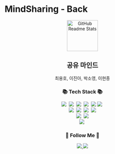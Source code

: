 # MindSharing - Back
<!-- header 영역 -->
<p align="center">
    <img width="100px" src="https://res.cloudinary.com/anuraghazra/image/upload/v1594908242/logo_ccswme.svg" align="center" alt="GitHub Readme Stats" />
</p>
<h2 align="center">공유 마인드</h2>
<p align="center">최용호, 이진아, 박소영, 이현종</p>

<h3 align="center">📚 Tech Stack 📚</h3>
<p align="center">
    <img src="https://img.shields.io/badge/HTML5-E34F26?style=flat-square&logo=HTML5&logoColor=white"/></a>&nbsp 
    <img src="https://img.shields.io/badge/CSS3-1572B6?style=flat-square&logo=CSS3&logoColor=white"/></a>&nbsp
    <img src="https://img.shields.io/badge/JavaScript-F7DF1E?style=flat-square&logo=JavaScript&logoColor=white"/></a>&nbsp
    <img src="https://img.shields.io/badge/React-61DAFB?style=flat-square&logo=React&logoColor=white"/></a>&nbsp
    <img src="https://img.shields.io/badge/Java-007396?style=flat-square&logo=JAVA&logoColor=white"/></a>
    <img src="https://img.shields.io/badge/macOS-000000?style=flat-square&logo=macOS&logoColor=white"/></a>&nbsp </br>
    <img src="https://img.shields.io/badge/Spring Boot-6DB33F?style=flat-square&logo=Spring Boot&logoColor=white"/></a>&nbsp 
    <img src="https://img.shields.io/badge/IntelliJ IDEA-000000?style=flat-square&logo=IntelliJ IDEA&logoColor=white"/></a>&nbsp 
    <img src="https://img.shields.io/badge/MySQL-4479A1?style=flat-square&logo=MySQL&logoColor=white"/></a>&nbsp
    <img src="https://img.shields.io/badge/Windows-0078D6?style=flat-square&logo=Windows&logoColor=white"/></a><br>
    <img src="https://img.shields.io/badge/node.js-339933?style=for-the-badge&logo=Node.js&logoColor=white"></a>&nbsp
    <img src="https://img.shields.io/badge/bootstrap-7952B3?style=for-the-badge&logo=bootstrap&logoColor=white"></a><br />
<img src="https://img.shields.io/badge/Visual Studio Code-007ACC?style=for-the-badge&logo=Visual Studio Code&logoColor=white"></a>&nbsp 
</p>

<h3 align="center">🌈 Follow Me 🌈</h3>
<p align="center">
    <a href="https://forestofdevelop.notion.site/f4e0f2cc58584c84b84c8223fcd44bf4">
        <img src="https://img.shields.io/badge/notion-000000?style=for-the-badge&logo=Notion&logoColor=white">
    </a>
    <a href="https://github.com/Gamemode1221/MindSharing-Front">
        <img src="https://img.shields.io/badge/GitHub-181717?style=for-the-badge&logo=GitHub&logoColor=white">
    </a>
</p>